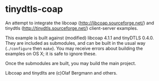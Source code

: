 tinydtls-coap
=============

An attempt to integrate the libcoap (http://libcoap.sourceforge.net/) and tinydtls (http://tinydtls.sourceforge.net/) client-server examples.

This example is built against (modified) libcoap 4.1.1 and tinyDTLS 0.4.0. They are included as submodules, and can be built in the usual
way (`./configure` then `make`). You may receive errors about building the examples on OS X; it is safe to ignore these.

Once the submodules are built, you may build the main project.

Libcoap and tinydlts are (c)Olaf Bergmann and others.

